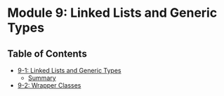 # Module 9: Linked Lists and Generic Types

## Table of Contents
* [9-1: Linked Lists and Generic Types](lec9-1.md)
  * [Summary](lec9-1.md/#summary)
* [9-2: Wrapper Classes](lec9-2.md)
